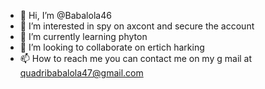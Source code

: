 - 👋 Hi, I’m @Babalola46
- 👀 I’m interested in spy on axcont and secure the account 
- 🌱 I’m currently learning phyton
- 💞️ I’m looking to collaborate on ertich harking 
- 📫 How to reach me you can contact me on my g mail at quadribabalola47@gmail.com

<!---
Babalola46/Babalola46 is a ✨ special ✨ repository because its `README.md` (this file) appears on your GitHub profile.
You can click the Preview link to take a look at your changes.
--->
